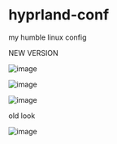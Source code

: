 # hyprland-conf
my humble linux config

NEW VERSION

![image](https://github.com/AymanLyesri/hyprland-conf/assets/80812811/f8de7f60-575e-4ab3-a03f-59d54879f4f5)

![image](https://github.com/AymanLyesri/hyprland-conf/assets/80812811/322d1923-e9ff-4512-95d8-b94bda55eb4e)

![image](https://github.com/AymanLyesri/hyprland-conf/assets/80812811/e476618e-4e8f-4d1e-bc02-243a0f7df1e0)

old look

![image](https://github.com/AymanLyesri/hyprland-conf/assets/80812811/b6f06611-716f-411b-bd89-d6a3f0c8f8b5)


